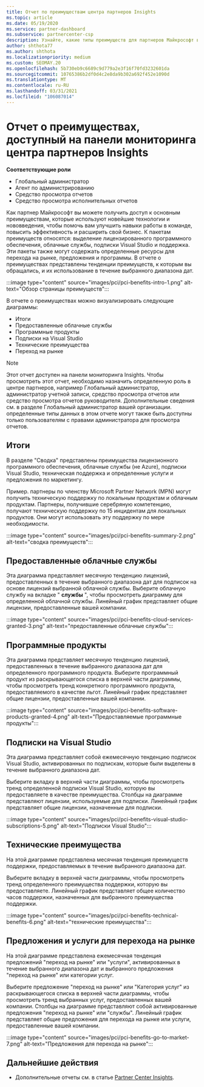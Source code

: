 ```yaml
---
title: Отчет по преимуществам центра партнеров Insights
ms.topic: article
ms.date: 05/19/2020
ms.service: partner-dashboard
ms.subservice: partnercenter-csp
description: Узнайте, какие типы преимуществ для партнеров Майкрософт вы предоставили для развития вашего бизнеса, повышения эффективности и улучшения навыков вашей команды.
author: shthota77
ms.author: shthota
ms.localizationpriority: medium
ms.custom: SEOMAY.20
ms.openlocfilehash: 5b730eb9c6689c9d779a2e3f16f70fd3232601da
ms.sourcegitcommit: 10765386b2df0d4c2e8da9b302a692f452e1090d
ms.translationtype: MT
ms.contentlocale: ru-RU
ms.lasthandoff: 03/31/2021
ms.locfileid: "106087014"
---
```

# <a name="benefits-report-available-from-the-partner-center-insights-dashboard"></a>Отчет о преимуществах, доступный на панели мониторинга центра партнеров Insights

**Соответствующие роли**

- Глобальный администратор
- Агент по администрированию
- Средство просмотра отчетов
- Средство просмотра исполнительных отчетов

Как партнер Майкрософт вы можете получить доступ к основным преимуществам, которые используют новейшие технологии и нововведения, чтобы помочь вам улучшить навыки работы в команде, повысить эффективность и расширить свой бизнес. К пакетам преимуществ относятся: выделение лицензированного программного обеспечения, облачные службы, подписки Visual Studio и поддержка. Эти пакеты также могут содержать определенные ресурсы для перехода на рынке, предложения и программы. В отчете о преимуществах представлены тенденции преимуществ, к которым вы обращались, и их использование в течение выбранного диапазона дат.

:::image type="content" source="images/pci/pci-benefits-intro-1.png" alt-text="Обзор страницы преимуществ":::

В отчете о преимуществах можно визуализировать следующие диаграммы:

- Итоги
- Предоставленные облачные службы
- Программные продукты
- Подписки на Visual Studio
- Технические преимущества
- Переход на рынке

 > [!NOTE]
 > Этот отчет доступен на панели мониторинга Insights. Чтобы просмотреть этот отчет, необходимо назначить определенную роль в центре партнеров, например Глобальный администратор, администратор учетной записи, средство просмотра отчетов или средство просмотра отчетов руководителя. Дополнительные сведения см. в разделе Глобальный администратор вашей организации. определенные типы данных в этом отчете могут также быть доступны только пользователям с правами администратора для просмотра отчетов.

## <a name="summary"></a>Итоги

В разделе "Сводка" представлены преимущества лицензионного программного обеспечения, облачные службы (не Azure), подписки Visual Studio, техническая поддержка и определенные услуги и предложения по маркетингу.

Пример. партнеры по членству Microsoft Partner Network (MPN) могут получить техническую поддержку по локальным продуктам и облачным продуктам. Партнеры, получившие серебряную компетенцию, получают техническую поддержку по 15 инцидентам для локальных продуктов. Они могут использовать эту поддержку по мере необходимости. 

:::image type="content" source="images/pci/pci-benefits-summary-2.png" alt-text="сводка преимуществ":::

## <a name="cloud-services-granted"></a>Предоставленные облачные службы

Эта диаграмма представляет месячную тенденцию лицензий, предоставленных в течение выбранного диапазона дат для подписок на основе лицензий выбранной облачной службы.
Выберите облачную службу на вкладке " **службы** ", чтобы просмотреть диаграмму для определенной облачной службы. Линейный график представляет общие лицензии, предоставленные вашей компании.

:::image type="content" source="images/pci/pci-benefits-cloud-services-granted-3.png" alt-text="предоставленные облачные службы":::

## <a name="software-products"></a>Программные продукты

Эта диаграмма представляет месячную тенденцию лицензий, предоставленных в течение выбранного диапазона дат для определенного программного продукта. Выберите программный продукт из раскрывающегося списка в верхней части диаграммы, чтобы просмотреть тренд конкретного программного продукта, предоставляемого в качестве льгот. Линейный график представляет общие лицензии, предоставленные вашей компании.

:::image type="content" source="images/pci/pci-benefits-software-products-granted-4.png" alt-text="Предоставляемые программные продукты":::

## <a name="visual-studio-subscriptions"></a>Подписки на Visual Studio

Эта диаграмма представляет собой ежемесячную тенденцию подписок Visual Studio, активированных по подпискам, которые были выделены в течение выбранного диапазона дат.

Выберите вкладку в верхней части диаграммы, чтобы просмотреть тренд определенной подписки Visual Studio, которую вы предоставляете в качестве преимущества. Столбцы на диаграмме представляют лицензии, используемые для подписки. Линейный график представляет общие лицензии, назначенные для подписки.

:::image type="content" source="images/pci/pci-benefits-visual-studio-subscriptions-5.png" alt-text="Подписки Visual Studio":::

## <a name="technical-benefits"></a>Технические преимущества

На этой диаграмме представлена месячная тенденция преимуществ поддержки, предоставляемых в течение выбранного диапазона дат.

Выберите вкладку в верхней части диаграммы, чтобы просмотреть тренд определенного преимущества поддержки, которую вы предоставляете. Линейный график представляет общее количество часов поддержки, назначенных для выбранного преимущества поддержки.

:::image type="content" source="images/pci/pci-benefits-technical-benefits-6.png" alt-text="технические преимущества":::

## <a name="go-to-market-offers-or-services"></a>Предложения и услуги для перехода на рынке

На этой диаграмме представлена ежемесячная тенденция предложений "переход на рынке" или "услуги", активированных в течение выбранного диапазона дат и выбранного предложения "переход на рынке" или категории услуг.

Выберите предложение "переход на рынке" или "Категория услуг" из раскрывающегося списка в верхней части диаграммы, чтобы просмотреть тренд выбранных услуг, предоставленных вашей компании. Столбцы на диаграмме представляют собой активированные предложения "переход на рынке" или "службы". Линейный график представляет общие предложения для перехода на рынке или услуги, предоставленные вашей компании.

:::image type="content" source="images/pci/pci-benefits-go-to-market-7.png" alt-text="Предложения для перехода на рынке":::

## <a name="next-steps"></a>Дальнейшие действия

- Дополнительные отчеты см. в статье [Partner Center Insights](partner-center-insights.md).
